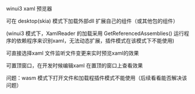 winui3 xaml 预览器

可在 desktop(skia) 模式下加载外部dll 扩展自己的组件（或其他包的组件）

(winui3 模式下，XamlReader 的加载采用 GetReferencedAssemblies() 运行程序的依赖程序来识别xaml，无法动态扩展，插件模式在该模式下不能使用)

可直接选择xaml 文件监听文件变更来实时预览xaml的效果

可置顶窗口，在开发时候编辑xaml 在置顶的窗口上查看效果


问题：wasm 模式下打开文件和加载程插件模式不能使用（后续看看能否解决该问题）
